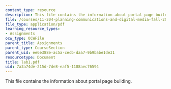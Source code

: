 ```yaml
---
content_type: resource
description: This file contains the information about portal page building.
file: /courses/11-204-planning-communications-and-digital-media-fall-2004/7a3a74de215d7de8eaf51188aec76594_lab1.pdf
file_type: application/pdf
learning_resource_types:
- Assignments
ocw_type: OCWFile
parent_title: Assignments
parent_type: CourseSection
parent_uid: ee6e388e-ac5a-cecb-daa7-9b9babe1de31
resourcetype: Document
title: lab1.pdf
uid: 7a3a74de-215d-7de8-eaf5-1188aec76594
---
```

This file contains the information about portal page building.